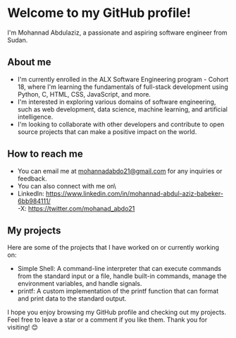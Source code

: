Welcome to my GitHub profile!
=============================

I'm Mohannad Abdulaziz, a passionate and aspiring software engineer from Sudan.

About me
--------

-   I'm currently enrolled in the ALX Software Engineering program - Cohort 18, where I'm learning the fundamentals of full-stack development using Python, C, HTML, CSS, JavaScript, and more.
-   I'm interested in exploring various domains of software engineering, such as web development, data science, machine learning, and artificial intelligence.
-   I'm looking to collaborate with other developers and contribute to open source projects that can make a positive impact on the world.

How to reach me
---------------

-   You can email me at mohannadabdo21@gmail.com for any inquiries or feedback.
-   You can also connect with me on\
  - LinkedIn: https://www.linkedin.com/in/mohannad-abdul-aziz-babeker-6bb984111/ \
  -X: https://twitter.com/mohanad_abdo21

My projects
-----------

Here are some of the projects that I have worked on or currently working on:

-   Simple Shell: A command-line interpreter that can execute commands from the standard input or a file, handle built-in commands, manage the environment variables, and handle signals.
-   printf: A custom implementation of the printf function that can format and print data to the standard output.

I hope you enjoy browsing my GitHub profile and checking out my projects. Feel free to leave a star or a comment if you like them. Thank you for visiting! 😊
<!---
Mohabdo21/Mohabdo21 is a ✨ special ✨ repository because its `README.md` (this file) appears on your GitHub profile.
You can click the Preview link to take a look at your changes.
--->
